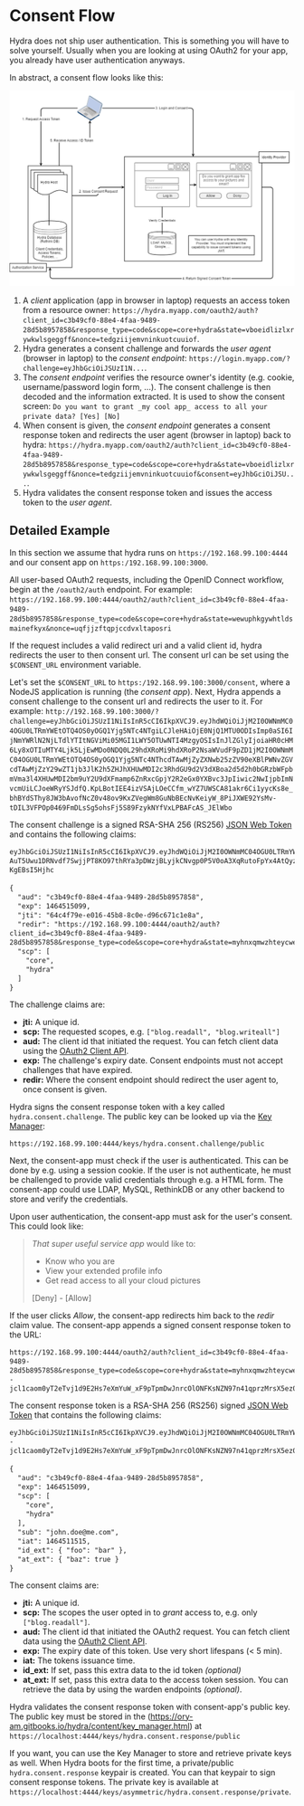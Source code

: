 # Consent Flow

Hydra does not ship user authentication. This is something you will have to solve yourself. Usually when you are looking
at using OAuth2 for your app, you already have user authentication anyways.

In abstract, a consent flow looks like this:

![](../dist/images/consent.png)

1. A *client* application (app in browser in laptop) requests an access token from a resource owner: `https://hydra.myapp.com/oauth2/auth?client_id=c3b49cf0-88e4-4faa-9489-28d5b8957858&response_type=code&scope=core+hydra&state=vboeidlizlxrywkwlsgeggff&nonce=tedgziijemvninkuotcuuiof`.
2. Hydra generates a consent challenge and forwards the *user agent* (browser in laptop) to the *consent endpoint*: `https://login.myapp.com/?challenge=eyJhbGciOiJSUzI1N...`.
3. The *consent endpoint* verifies the resource owner's identity (e.g. cookie, username/password login form, ...). The consent challenge is then decoded and the information extracted. It is used to show the consent screen: `Do you want to grant _my cool app_ access to all your private data? [Yes] [No]`
4. When consent is given, the *consent endpoint* generates a consent response token and redirects the user agent (browser in laptop) back to hydra: `https://hydra.myapp.com/oauth2/auth?client_id=c3b49cf0-88e4-4faa-9489-28d5b8957858&response_type=code&scope=core+hydra&state=vboeidlizlxrywkwlsgeggff&nonce=tedgziijemvninkuotcuuiof&consent=eyJhbGciOiJSU...`.
5. Hydra validates the consent response token and issues the access token to the *user agent*.

## Detailed Example

In this section we assume that hydra runs on `https://192.168.99.100:4444` and our consent app on `https:/192.168.99.100:3000`.

All user-based OAuth2 requests, including the OpenID Connect workflow, begin at the `/oauth2/auth` endpoint. For example: `https://192.168.99.100:4444/oauth2/auth?client_id=c3b49cf0-88e4-4faa-9489-28d5b8957858&response_type=code&scope=core+hydra&state=wewuphkgywhtldsmainefkyx&nonce=uqfjjzftqpjccdvxltaposri`

If the request includes a valid redirect uri and a valid client id, hydra redirects the user to then consent url. The consent url can be set using the `$CONSENT_URL` environment variable.

Let's set the `$CONSENT_URL` to `https:/192.168.99.100:3000/consent`, where a NodeJS application is running (the *consent app*). Next, Hydra appends a consent challenge to the consent url and redirects the user to it. For example: `http://192.168.99.100:3000/?challenge=eyJhbGciOiJSUzI1NiIsInR5cCI6IkpXVCJ9.eyJhdWQiOiJjM2I0OWNmMC04OGU0LTRmYWEtOTQ4OS0yOGQ1Yjg5NTc4NTgiLCJleHAiOjE0NjQ1MTU0ODIsImp0aSI6IjNmYWRlN2NjLTdlYTItNGViMi05MGI1LWY5OTUwNTI4MzgyOSIsInJlZGlyIjoiaHR0cHM6Ly8xOTIuMTY4Ljk5LjEwMDo0NDQ0L29hdXRoMi9hdXRoP2NsaWVudF9pZD1jM2I0OWNmMC04OGU0LTRmYWEtOTQ4OS0yOGQ1Yjg5NTc4NThcdTAwMjZyZXNwb25zZV90eXBlPWNvZGVcdTAwMjZzY29wZT1jb3JlK2h5ZHJhXHUwMDI2c3RhdGU9d2V3dXBoa2d5d2h0bGRzbWFpbmVma3l4XHUwMDI2bm9uY2U9dXFmamp6ZnRxcGpjY2R2eGx0YXBvc3JpIiwic2NwIjpbImNvcmUiLCJoeWRyYSJdfQ.KpLBotIEE4izVSAjLOeCCfm_wYZ7UWSCA81akr6Ci1yycKs8e_bhBYdSThy8JW3bAvofNcZ0v48ov9KxZVegWm8GuNbBEcNvKeiyW_8PiJXWE92YsMv-tDIL3VFPOp0469FmDLsSg5ohsFj5S89FzykNYfVxLPBAFcAS_JElWbo`

The consent challenge is a signed RSA-SHA 256 (RS256) [JSON Web Token](https://tools.ietf.org/html/rfc7519) and contains the following claims:


```
eyJhbGciOiJSUzI1NiIsInR5cCI6IkpXVCJ9.eyJhdWQiOiJjM2I0OWNmMC04OGU0LTRmYWEtOTQ4OS0yOGQ1Yjg5NTc4NTgiLCJleHAiOjE0NjQ1MTUwOTksImp0aSI6IjY0YzRmNzllLWUwMTYtNDViOC04YzBlLWQ5NmM2NzFjMWU4YSIsInJlZGlyIjoiaHR0cHM6Ly8xOTIuMTY4Ljk5LjEwMDo0NDQ0L29hdXRoMi9hdXRoP2NsaWVudF9pZD1jM2I0OWNmMC04OGU0LTRmYWEtOTQ4OS0yOGQ1Yjg5NTc4NThcdTAwMjZyZXNwb25zZV90eXBlPWNvZGVcdTAwMjZzY29wZT1jb3JlK2h5ZHJhXHUwMDI2c3RhdGU9bXlobnhxbXd6aHRleWN3ZW92Ymxzd3dqXHUwMDI2bm9uY2U9Z21tc3V2dHNidG9ldW1lb2hlc3p0c2hnIiwic2NwIjpbImNvcmUiLCJoeWRyYSJdfQ.v4K1-AuT5Uwu1DRNvdf7SwjjPT8KO97thRYa3pDWzjBLyjkCNvgp0P5V0oA3XqRutoFpYx4AtQyz0bY7n3XcPE7ZQ2nBWTBnZ04GzWbxcJNFhBvgc_jiQBECebdxN29kgxHoU0frtVDcz6Uur468nBa9D_BDBpN-KgEBsI5Hjhc

{
  "aud": "c3b49cf0-88e4-4faa-9489-28d5b8957858",
  "exp": 1464515099,
  "jti": "64c4f79e-e016-45b8-8c0e-d96c671c1e8a",
  "redir": "https://192.168.99.100:4444/oauth2/auth?client_id=c3b49cf0-88e4-4faa-9489-28d5b8957858&response_type=code&scope=core+hydra&state=myhnxqmwzhteycweovblswwj&nonce=gmmsuvtsbtoeumeohesztshg",
  "scp": [
    "core",
    "hydra"
  ]
}
```

The challenge claims are:
* **jti:** A unique id.
* **scp:** The requested scopes, e.g. `["blog.readall", "blog.writeall"]`
* **aud:** The client id that initiated the request. You can fetch client data using the [OAuth2 Client API](http://docs.hdyra.apiary.io/#reference/oauth2/manage-the-oauth2-client-collection).
* **exp:** The challenge's expiry date. Consent endpoints must not accept challenges that have expired.
* **redir:** Where the consent endpoint should redirect the user agent to, once consent is given.

Hydra signs the consent response token with a key called `hydra.consent.challenge`.
The public key can be looked up via the [Key Manager](https://ory-am.gitbooks.io/hydra/content/jwk.html):

```
https://192.168.99.100:4444/keys/hydra.consent.challenge/public
```

Next, the consent-app must check if the user is authenticated. This can be done by e.g. using a session cookie.
If the user is not authenticate, he must be challenged to provide valid credentials through e.g. a HTML form.
The consent-app could use LDAP, MySQL, RethinkDB or any other backend to store and verify the credentials.

Upon user authentication, the consent-app must ask for the user's consent. This could look like:

> _That super useful service app_ would like to:
> * Know who you are
> * View your extended profile info
> * Get read access to all your cloud pictures
> 
> [Deny] - [Allow]

If the user clicks *Allow*, the consent-app redirects him back to the *redir* claim value. The consent-app appends
a signed consent response token to the URL:

```
https://192.168.99.100:4444/oauth2/auth?client_id=c3b49cf0-88e4-4faa-9489-28d5b8957858&response_type=code&scope=core+hydra&state=myhnxqmwzhteycweovblswwj&nonce=gmmsuvtsbtoeumeohesztshg&consent=eyJhbGciOiJSUzI1NiIsInR5cCI6IkpXVCJ9.eyJhdWQiOiJjM2I0OWNmMC04OGU0LTRmYWEtOTQ4OS0yOGQ1Yjg5NTc4NTgiLCJleHAiOjE0NjQ1MTUwOTksInNjcCI6WyJjb3JlIiwiaHlkcmEiXSwic3ViIjoiam9obi5kb2VAbWUuY29tIiwiaWF0IjoxNDY0NTExNTE1fQ.tX5TKdP9hHCgPbqBzKIYMjJVwqOdxf5ACScmQ6t20Qteo8AYEfavGwq8KxRF1Oz_otcQDdZY--jcl1caom0yT2eTvj1d9E2Hs7eXmYuW_xF9pTpmDwJnrcOlONFKsNZN97n41qprzMrsX5ez0T5AcopGwpPMxKhwGDSXq9CQgQU
```

The consent response token is a RSA-SHA 256 (RS256) signed [JSON Web Token](https://tools.ietf.org/html/rfc7519)
that contains the following claims:

```
eyJhbGciOiJSUzI1NiIsInR5cCI6IkpXVCJ9.eyJhdWQiOiJjM2I0OWNmMC04OGU0LTRmYWEtOTQ4OS0yOGQ1Yjg5NTc4NTgiLCJleHAiOjE0NjQ1MTUwOTksInNjcCI6WyJjb3JlIiwiaHlkcmEiXSwic3ViIjoiam9obi5kb2VAbWUuY29tIiwiaWF0IjoxNDY0NTExNTE1fQ.tX5TKdP9hHCgPbqBzKIYMjJVwqOdxf5ACScmQ6t20Qteo8AYEfavGwq8KxRF1Oz_otcQDdZY--jcl1caom0yT2eTvj1d9E2Hs7eXmYuW_xF9pTpmDwJnrcOlONFKsNZN97n41qprzMrsX5ez0T5AcopGwpPMxKhwGDSXq9CQgQU

{
  "aud": "c3b49cf0-88e4-4faa-9489-28d5b8957858",
  "exp": 1464515099,
  "scp": [
    "core",
    "hydra"
  ],
  "sub": "john.doe@me.com",
  "iat": 1464511515,
  "id_ext": { "foo": "bar" },
  "at_ext": { "baz": true }
}
```

The consent claims are:
* **jti:** A unique id.
* **scp:** The scopes the user opted in to *grant* access to, e.g. only `["blog.readall"]`.
* **aud:** The client id that initiated the OAuth2 request. You can fetch client data using the [OAuth2 Client API](http://docs.hdyra.apiary.io/#reference/oauth2/manage-the-oauth2-client-collection).
* **exp:** The expiry date of this token. Use very short lifespans (< 5 min).
* **iat:** The tokens issuance time.
* **id_ext:** If set, pass this extra data to the id token *(optional)*
* **at_ext:** If set, pass this extra data to the access token session. You can retrieve the data by using the warden endpoints *(optional)*.

Hydra validates the consent response token with consent-app's public key. The public key must be stored in the (https://ory-am.gitbooks.io/hydra/content/key_manager.html) at `https://localhost:4444/keys/hydra.consent.response/public`

If you want, you can use the Key Manager to store and retrieve private keys as well. When Hydra boots for the first time, a private/public `hydra.consent.response` keypair is created.
You can that keypair to sign consent response tokens. The private key is available at `https://localhost:4444/keys/asymmetric/hydra.consent.response/private`.
